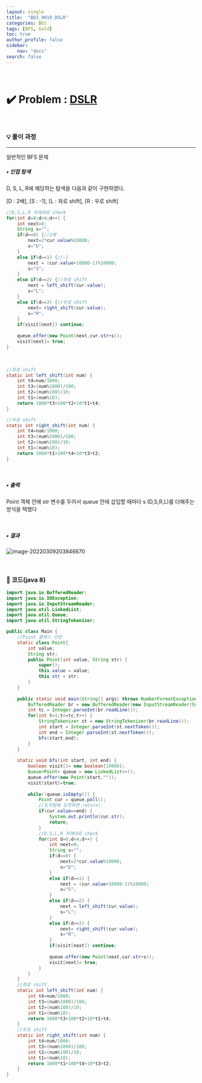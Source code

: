```yaml
---
layout: single
title:  "BOJ_9019_DSLR"
categories: BOJ
tags: [BFS, Gold]
toc: true
author_profile: false
sidebar:
    nav: "docs"
search: false
---
```


<br>

# ✔️ Problem : [DSLR](https://www.acmicpc.net/problem/9019)

<br>

### 💡 풀이 과정

******************************************************************

일반적인 BFS 문제

##### ▪ 인접 탐색

D, S, L, R에 해당하는 탐색을 다음과 같이 구현하였다.

[D : 2배],       [S :  -1],      [L : 좌로 shift],      [R : 우로 shift]

```java
//D,S,L,R 차례대로 check
for(int d=0;d<4;d++) {
	int next=0;
	String s="";
	if(d==0) {//2배
		next=2*cur.value%10000;
		s="D";
	}
	else if(d==1) {//-1
		next = (cur.value+10000-1)%10000;
		s="S";
	}
	else if(d==2) {//좌로 shift
		next = left_shift(cur.value);
		s="L";
	}
	else if(d==3) {//우로 shift
		next= right_shift(cur.value);
		s="R";
	}		
	if(visit[next]) continue;
				
	queue.offer(new Point(next,cur.str+s));
	visit[next]= true;
}
```

<br>

```java
//좌로 shift
static int left_shift(int num) {
	int t4=num/1000;
	int t3=(num%1000)/100;
	int t2=(num%100)/10;
	int t1=(num%10);	
    return 1000*t3+100*t2+10*t1+t4;
}

//우로 shift
static int right_shift(int num) {
	int t4=num/1000;
	int t3=(num%1000)/100;
	int t2=(num%100)/10;
	int t1=(num%10);
	return 1000*t1+100*t4+10*t3+t2;
}
```

<br>

##### ▪ 출력

Point 객체 안에 str 변수를 두어서 queue 안에 삽입할 때마다 s (D,S,R,L)를 더해주는 방식을 택했다 

<br>

##### ▪ 결과


![image-20220309203846670](../images/2022-03-09-boj-9019/image-20220309203846670.png)
				

<br>

### 📃 코드(java 8)

```java
import java.io.BufferedReader;
import java.io.IOException;
import java.io.InputStreamReader;
import java.util.LinkedList;
import java.util.Queue;
import java.util.StringTokenizer;

public class Main {
	//Point 클래스 선언
	static class Point{
		int value;
		String str;
		public Point(int value, String str) {
			super();
			this.value = value;
			this.str = str;
		}
	}
	
	public static void main(String[] args) throws NumberFormatException, IOException {
		BufferedReader br = new BufferedReader(new InputStreamReader(System.in));
		int tc = Integer.parseInt(br.readLine());
		for(int t=1;t<=tc;t++) {
			StringTokenizer st = new StringTokenizer(br.readLine());
			int start = Integer.parseInt(st.nextToken());
			int end = Integer.parseInt(st.nextToken());	
			bfs(start,end);	
		}
	}
	
	static void bfs(int start, int end) {
		boolean visit[]= new boolean[10000];
		Queue<Point> queue = new LinkedList<>();
		queue.offer(new Point(start,""));
		visit[start]=true;
		
		while(!queue.isEmpty()) {
			Point cur = queue.poll();
			//도착점에 도착하면 return;
			if(cur.value==end) {
				System.out.println(cur.str);
				return;
			}
			//D,S,L,R 차례대로 check
			for(int d=0;d<4;d++) {
				int next=0;
				String s="";
				if(d==0) {
					next=2*cur.value%10000;
					s="D";
				}
				else if(d==1) {
					next = (cur.value+10000-1)%10000;
					s="S";
				}
				else if(d==2) {
					next = left_shift(cur.value);
					s="L";
				}
				else if(d==3) {
					next= right_shift(cur.value);
					s="R";
				}		
				if(visit[next]) continue;
				
				queue.offer(new Point(next,cur.str+s));
				visit[next]= true;
			}
		}
	}
	//좌로 shift
	static int left_shift(int num) {
		int t4=num/1000;
		int t3=(num%1000)/100;
		int t2=(num%100)/10;
		int t1=(num%10);	
		return 1000*t3+100*t2+10*t1+t4;
	}
	//우로 shift
	static int right_shift(int num) {
		int t4=num/1000;
		int t3=(num%1000)/100;
		int t2=(num%100)/10;
		int t1=(num%10);
		return 1000*t1+100*t4+10*t3+t2;
	}
}
```

